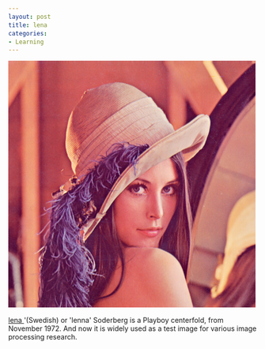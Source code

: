 ```yaml
---
layout: post
title: lena
categories:
- Learning
---
```



![](/img/lenna.png "lenna")

[lena ](http://en.wikipedia.org/wiki/Lenna)'(Swedish) or 'lenna' Soderberg is a Playboy centerfold, from November 1972. And now it is widely used as a test image for various image processing research.
